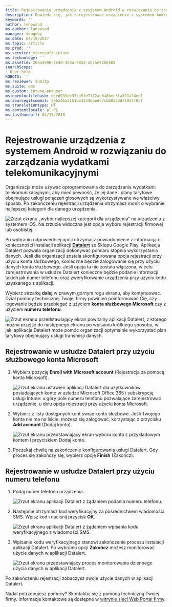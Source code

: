 ```yaml
---
title: Rejestrowanie urządzenia z systemem Android w rozwiązaniu do zarządzania wydatkami telekomunikacyjnymi za pomocą usługi Intune
description: Dowiedz się, jak zarejestrować urządzenie z systemem Android w rozwiązaniu do zarządzania wydatkami telekomunikacyjnymi.
keywords: ''
author: lenewsad
ms.author: lanewsad
manager: dougeby
ms.date: 04/19/2017
ms.topic: article
ms.prod: ''
ms.service: microsoft-intune
ms.technology: ''
ms.assetid: 26aa3698-7e4d-453a-8852-ab75e72b6485
searchScope:
- User help
ROBOTS: ''
ms.reviewer: sumitp
ms.suite: ems
ms.custom: intune-enduser
ms.openlocfilehash: dced939de37ca9fe7172ac0a8bec3fa391a24ed1
ms.sourcegitcommit: 5eba4bad151be32346aedc7cbb0333d71934f8cf
ms.translationtype: HT
ms.contentlocale: pl-PL
ms.lasthandoff: 04/16/2018
---
```

# <a name="enroll-your-android-device-in-telecom-expense-management"></a>Rejestrowanie urządzenia z systemem Android w rozwiązaniu do zarządzania wydatkami telekomunikacyjnymi

Organizacja może używać oprogramowania do zarządzania wydatkami telekomunikacyjnymi, aby mieć pewność, że jej dane i plany taryfowe obejmujące usługi połączeń głosowych są wykorzystywane we właściwy sposób. Po zakończeniu rejestracji urządzenia otrzymasz monit o wybranie najlepszej kategorii dla danego urządzenia.

![Zrzut ekranu „wybór najlepszej kategorii dla urządzenia” na urządzeniu z systemem iOS. Na zrzucie widoczna jest opcja wyboru rejestracji firmowej lub osobistej.](./media/and-enroll-11-tem-select-best-category.png)

Po wybraniu odpowiedniej opcji otrzymasz powiadomienie z informacją o konieczności instalacji aplikacji [__Datalert__](https://play.google.com/store/apps/details?id=fr.memobox.databox) ze Sklepu Google Play. Aplikacja Datalert pozwala organizacji dokonywać pomiaru stopnia wykorzystania danych. Jeśli dla organizacji została skonfigurowana opcja rejestracji przy użyciu konta służbowego, konieczne będzie zalogowanie się przy użyciu danych konta służbowego. Jeśli opcja ta nie została włączona, w celu zarejestrowania w usłudze Datalert konieczne będzie podanie informacji takich jak numer telefonu oraz zweryfikowanie urządzenia przy użyciu kodu uzyskanego z aplikacji.

Wybierz strzałkę __dalej__ w prawym górnym rogu ekranu, aby kontynuować. Dział pomocy technicznej Twojej firmy powinien poinformować Cię, czy logowanie będzie przebiegać z użyciem __konta służbowego Microsoft__ czy z użyciem __numeru telefonu__.

  ![Zrzut ekranu przedstawiający ekran powitalny aplikacji Datalert, z którego można przejść do następnego ekranu po wpisaniu krótkiego sposobu, w jaki aplikacja Datalert może pomóc organizacji optymalnie wykorzystać plan taryfowy obejmujący usługi transmisji danych.](./media/and-enroll-12-tem-datalert-setup.png)

## <a name="enroll-into-datalert-using-your-microsoft-work-or-school-account"></a>Rejestrowanie w usłudze Datalert przy użyciu służbowego konta Microsoft

1. Wybierz pozycję __Enroll with Microsoft account__ (Rejestracja za pomocą konta Microsoft).

   ![Zrzut ekranu ustawień aplikacji Datalert dla użytkowników posiadających konto w usłudze Microsoft Office 365 i subskrypcję usługi Intune: u góry pole numeru telefonu pozwalające zarejestrować urządzenie, u dołu opcja rejestracji przy użyciu konta Microsoft.](./media/and-enroll-12a-tem-datalert-enroll-msft-account.png)

2. Wybierz z listy dostępnych kont swoje konto służbowe. Jeśli Twojego konta nie ma na liście, możesz się zalogować, korzystając z przycisku **Add account** (Dodaj konto).

   ![Zrzut ekranu przedstawiający ekran wyboru konta z przykładowym kontem i przyciskiem Dodaj konto.](./media/and-enroll-12b-tem-datalert-enroll-select-msft-account.png)

3. Poczekaj chwilę na zakończenie konfigurowania usługi Datalert. Gdy proces się zakończy się, wybierz opcję __Finish__ (Zakończ).

## <a name="enroll-into-datalert-using-your-phone-number"></a>Rejestrowanie w usłudze Datalert przy użyciu numeru telefonu

1. Podaj numer telefonu urządzenia.

   ![Zrzut ekranu aplikacji Datalert z żądaniem podania numeru telefonu.](./media/and-enroll-13-tem-datalert-phone-number.png)

2. Następnie otrzymasz kod weryfikacyjny za pośrednictwem wiadomości SMS. Wpisz kod i naciśnij przycisk __OK__.

   ![Zrzut ekranu aplikacji Datalert z żądaniem wpisania kodu weryfikacyjnego z wiadomości SMS.](./media/and-enroll-14-tem-datalert-sms.png)

3. Wpisanie kodu weryfikacyjnego stanowi zakończenie procesu instalacji aplikacji Datalert. Po wybraniu opcji __Zakończ__ możesz monitorować użycie danych w aplikacji Datalert.

   ![Zrzut ekranu przedstawiający proces monitorowania dziennego użycia danych w aplikacji Datalert.](./media/and-enroll-15-tem-datalert-monitoring-active.png)

Po zakończeniu rejestracji zobaczysz swoje użycie danych w aplikacji Datalert.

Nadal potrzebujesz pomocy? Skontaktuj się z pomocą techniczną Twojej firmy. Informacje kontaktowe są dostępne w [witrynie sieci Web Portal firmy](https://portal.manage.microsoft.com#HelpDeskDialog).

